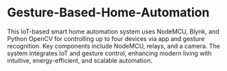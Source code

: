 # Gesture-Based-Home-Automation
 This IoT-based smart home automation system uses NodeMCU, Blynk, and Python OpenCV for controlling up to four devices via app and gesture recognition. Key components include NodeMCU, relays, and a camera. The system integrates IoT and gesture control, enhancing modern living with intuitive, energy-efficient, and scalable automation.
